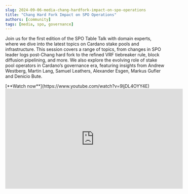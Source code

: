 ```yaml
---
slug: 2024-09-06-media-chang-hardfork-impact-on-spo-operations
title: "Chang Hard Fork Impact on SPO Operations"
authors: [community]
tags: [media, spo, governance]
---
```


Join us for the first edition of the SPO Table Talk with domain experts, where we dive into the latest topics on Cardano stake pools and infrastructure. This session covers a range of topics, from changes in SPO leader logs post-Chang hard fork to the refined VRF tiebreaker rule, block diffusion pipelining, and more. We also explore the evolving role of stake pool operators in Cardano’s governance era, featuring insights from  Andrew Westberg, Martin Lang, Samuel Leathers, Alexander Esgen, Markus Gufler and Denicio Bute. 

<div style={{ textAlign: 'right' }}>
[**Watch now**](https://www.youtube.com/watch?v=9IjDL4OYY4E)
</div>

<iframe width="560" height="315" src="https://www.youtube-nocookie.com/embed/9IjDL4OYY4E" title="YouTube video player" frameborder="0" allow="accelerometer; autoplay; clipboard-write; encrypted-media; gyroscope; picture-in-picture; web-share" referrerpolicy="strict-origin-when-cross-origin" allowfullscreen></iframe>
